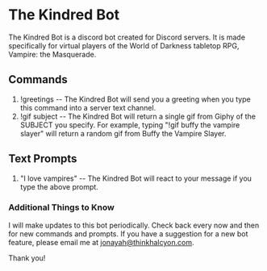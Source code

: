 # The Kindred Bot 
The Kindred Bot is a discord bot created for Discord servers.  It is made specifically for virtual players of the World of Darkness tabletop RPG, Vampire: the Masquerade.

## Commands
1. !greetings -- The Kindred Bot will send you a greeting when you type this command into a server text channel.
2. !gif subject -- The Kindred Bot will return a single gif from Giphy of the SUBJECT you specify.  For example, typing "!gif buffy the vampire slayer" will return a random gif from Buffy the Vampire Slayer.

## Text Prompts
1. "I love vampires" -- The Kindred Bot will react to your message if you type the above prompt.

### Additional Things to Know
I will make updates to this bot periodically.  Check back every now and then for new commands and prompts.  If you have a suggestion for a new bot feature, please email me at jonayah@thinkhalcyon.com.

Thank you!